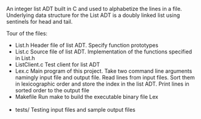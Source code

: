 An integer list ADT built in C and used to alphabetize the lines in a file.<br />
Underlying data structure for the List ADT is a doubly linked list using sentinels for head and tail.<br />

Tour of the files: <br />
- List.h        Header file of list ADT. Specify function prototypes<br />
- List.c        Source file of list ADT. Implementation of the functions specified in List.h<br />
- ListClient.c  Test client for list ADT<br />
- Lex.c         Main program of this project. Take two command line arguments namingly input file and output file. Read lines from input                  files. Sort them in lexicographic order and store the index in the list ADT. Print lines in sorted order to the output file<br /> 
- Makefile      Run make to build the executable binary file Lex<br /><br />
- tests/        Testing input files and sample output files<br />





